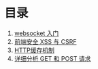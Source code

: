 # 目录

1. [websocket 入门](./websocket.md)
1. [前端安全 XSS 与 CSRF](./xss.md)
1. [HTTP缓存机制](./status-code.md)
1. [详细分析 GET 和 POST 请求](./get-post.md)

 <comment-comment/> 

